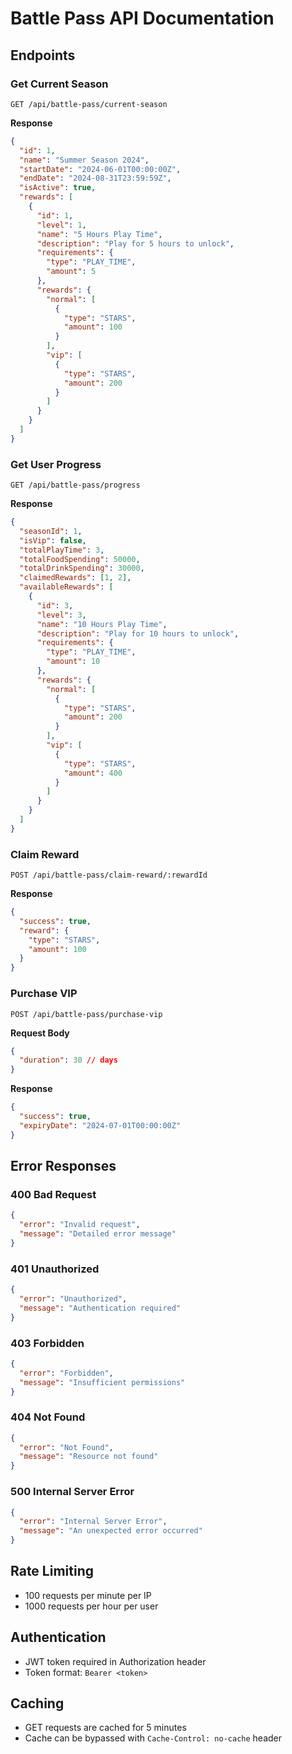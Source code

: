 # Battle Pass API Documentation

## Endpoints

### Get Current Season
```http
GET /api/battle-pass/current-season
```

**Response**
```json
{
  "id": 1,
  "name": "Summer Season 2024",
  "startDate": "2024-06-01T00:00:00Z",
  "endDate": "2024-08-31T23:59:59Z",
  "isActive": true,
  "rewards": [
    {
      "id": 1,
      "level": 1,
      "name": "5 Hours Play Time",
      "description": "Play for 5 hours to unlock",
      "requirements": {
        "type": "PLAY_TIME",
        "amount": 5
      },
      "rewards": {
        "normal": [
          {
            "type": "STARS",
            "amount": 100
          }
        ],
        "vip": [
          {
            "type": "STARS",
            "amount": 200
          }
        ]
      }
    }
  ]
}
```

### Get User Progress
```http
GET /api/battle-pass/progress
```

**Response**
```json
{
  "seasonId": 1,
  "isVip": false,
  "totalPlayTime": 3,
  "totalFoodSpending": 50000,
  "totalDrinkSpending": 30000,
  "claimedRewards": [1, 2],
  "availableRewards": [
    {
      "id": 3,
      "level": 3,
      "name": "10 Hours Play Time",
      "description": "Play for 10 hours to unlock",
      "requirements": {
        "type": "PLAY_TIME",
        "amount": 10
      },
      "rewards": {
        "normal": [
          {
            "type": "STARS",
            "amount": 200
          }
        ],
        "vip": [
          {
            "type": "STARS",
            "amount": 400
          }
        ]
      }
    }
  ]
}
```

### Claim Reward
```http
POST /api/battle-pass/claim-reward/:rewardId
```

**Response**
```json
{
  "success": true,
  "reward": {
    "type": "STARS",
    "amount": 100
  }
}
```

### Purchase VIP
```http
POST /api/battle-pass/purchase-vip
```

**Request Body**
```json
{
  "duration": 30 // days
}
```

**Response**
```json
{
  "success": true,
  "expiryDate": "2024-07-01T00:00:00Z"
}
```

## Error Responses

### 400 Bad Request
```json
{
  "error": "Invalid request",
  "message": "Detailed error message"
}
```

### 401 Unauthorized
```json
{
  "error": "Unauthorized",
  "message": "Authentication required"
}
```

### 403 Forbidden
```json
{
  "error": "Forbidden",
  "message": "Insufficient permissions"
}
```

### 404 Not Found
```json
{
  "error": "Not Found",
  "message": "Resource not found"
}
```

### 500 Internal Server Error
```json
{
  "error": "Internal Server Error",
  "message": "An unexpected error occurred"
}
```

## Rate Limiting
- 100 requests per minute per IP
- 1000 requests per hour per user

## Authentication
- JWT token required in Authorization header
- Token format: `Bearer <token>`

## Caching
- GET requests are cached for 5 minutes
- Cache can be bypassed with `Cache-Control: no-cache` header 